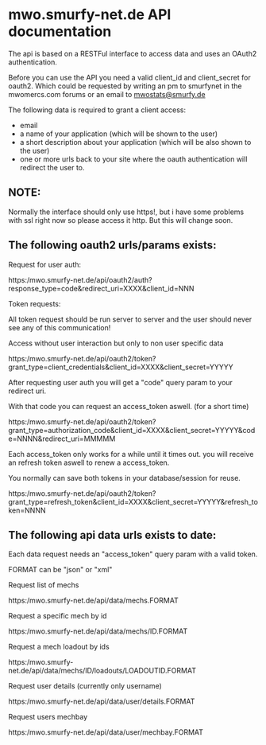 mwo.smurfy-net.de API documentation
=========================================

The api is based on a RESTFul interface to access data and uses an OAuth2 authentication.

Before you can use the API you need a valid client_id and client_secret for oauth2.
Which could be requested by writing an pm to smurfynet in the mwomercs.com forums or an email to mwostats@smurfy.de

The following data is required to grant a client access:

* email
* a name of your application (which will be shown to the user)
* a short description about your application (which will be also shown to the user)
* one or more urls back to your site where the oauth authentication will redirect the user to.

NOTE:
-----

Normally the interface should only use https!, but i have some problems with ssl right now so please access it http.
But this will change soon.

The following oauth2 urls/params exists:
----------------------------------------

Request for user auth:

https:/mwo.smurfy-net.de/api/oauth2/auth?response_type=code&redirect_uri=XXXX&client_id=NNN

Token requests:

All token request should be run server to server and the user should never see any of this communication!

Access without user interaction but only to non user specific data

https:/mwo.smurfy-net.de/api/oauth2/token?grant_type=client_credentials&client_id=XXXX&client_secret=YYYYY

After requesting user auth you will get a "code" query param to your redirect uri.

With that code you can request an access_token aswell. (for a short time)

https:/mwo.smurfy-net.de/api/oauth2/token?grant_type=authorization_code&client_id=XXXX&client_secret=YYYYY&code=NNNN&redirect_uri=MMMMM

Each access_token only works for a while until it times out. you will receive an refresh token aswell to renew a access_token.

You normally can save both tokens in your database/session for reuse.

https:/mwo.smurfy-net.de/api/oauth2/token?grant_type=refresh_token&client_id=XXXX&client_secret=YYYYY&refresh_token=NNNN

The following api data urls exists to date:
-------------------------------------------

Each data request needs an "access_token" query param with a valid token.

FORMAT can be "json" or "xml"

Request list of mechs

https:/mwo.smurfy-net.de/api/data/mechs.FORMAT

Request a specific mech by id

https:/mwo.smurfy-net.de/api/data/mechs/ID.FORMAT

Request a mech loadout by ids

https:/mwo.smurfy-net.de/api/data/mechs/ID/loadouts/LOADOUTID.FORMAT

Request user details (currently only username)

https:/mwo.smurfy-net.de/api/data/user/details.FORMAT

Request users mechbay

https:/mwo.smurfy-net.de/api/data/user/mechbay.FORMAT

